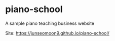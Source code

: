 # piano-school
A sample piano teaching business website 

Site: https://junseomoon9.github.io/piano-school/
